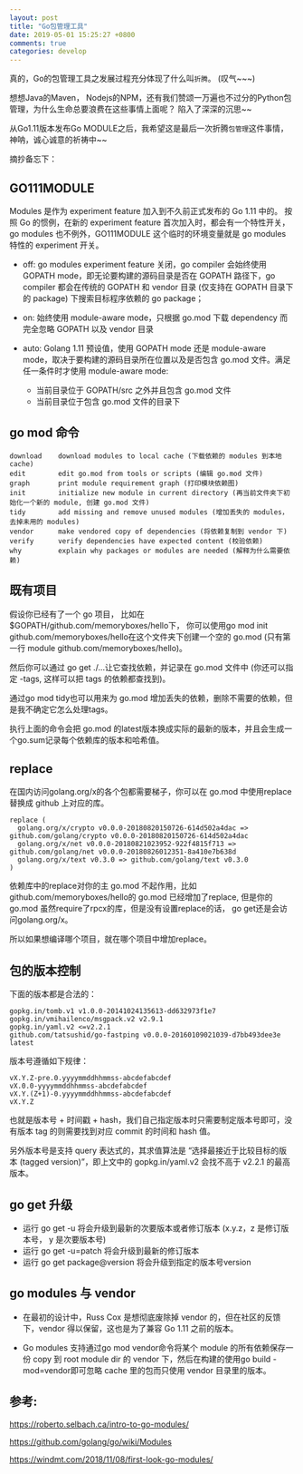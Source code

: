 ```yaml
---
layout: post
title: "Go包管理工具"
date: 2019-05-01 15:25:27 +0800
comments: true
categories: develop
---
```

真的，Go的包管理工具之发展过程充分体现了什么叫`折腾`。 (叹气~~~)

<!-- more -->

想想Java的Maven， Nodejs的NPM，还有我们赞颂一万遍也不过分的Python包管理，为什么生命总要浪费在这些事情上面呢？ 陷入了深深的沉思~~

从Go1.11版本发布Go MODULE之后，我希望这是最后一次折腾`包管理`这件事情，神呐，诚心诚意的祈祷中~~

摘抄备忘下：

## GO111MODULE

Modules 是作为 experiment feature 加入到不久前正式发布的 Go 1.11 中的。
按照 Go 的惯例，在新的 experiment feature 首次加入时，都会有一个特性开关，go modules 也不例外，GO111MODULE 这个临时的环境变量就是 go modules 特性的 experiment 开关。

* off: go modules experiment feature 关闭，go compiler 会始终使用 GOPATH mode，即无论要构建的源码目录是否在 GOPATH 路径下，go compiler 都会在传统的 GOPATH 和 vendor 目录 (仅支持在 GOPATH 目录下的 package) 下搜索目标程序依赖的 go package；

* on: 始终使用 module-aware mode，只根据 go.mod 下载 dependency 而完全忽略 GOPATH 以及 vendor 目录
* auto: Golang 1.11 预设值，使用 GOPATH mode 还是 module-aware mode，取决于要构建的源码目录所在位置以及是否包含 go.mod 文件。满足任一条件时才使用 module-aware mode:
    - 当前目录位于 GOPATH/src 之外并且包含 go.mod 文件
    - 当前目录位于包含 go.mod 文件的目录下

## go mod 命令

```
download    download modules to local cache (下载依赖的 modules 到本地 cache)
edit        edit go.mod from tools or scripts (编辑 go.mod 文件)
graph       print module requirement graph (打印模块依赖图)
init        initialize new module in current directory (再当前文件夹下初始化一个新的 module, 创建 go.mod 文件)
tidy        add missing and remove unused modules (增加丢失的 modules，去掉未用的 modules)
vendor      make vendored copy of dependencies (将依赖复制到 vendor 下)
verify      verify dependencies have expected content (校验依赖)
why         explain why packages or modules are needed (解释为什么需要依赖)
```

## 既有项目

假设你已经有了一个 go 项目， 比如在$GOPATH/github.com/memoryboxes/hello下， 你可以使用go mod init github.com/memoryboxes/hello在这个文件夹下创建一个空的 go.mod (只有第一行 module github.com/memoryboxes/hello)。

然后你可以通过 go get ./...让它查找依赖，并记录在 go.mod 文件中 (你还可以指定 -tags, 这样可以把 tags 的依赖都查找到)。

通过go mod tidy也可以用来为 go.mod 增加丢失的依赖，删除不需要的依赖，但是我不确定它怎么处理tags。

执行上面的命令会把 go.mod 的latest版本换成实际的最新的版本，并且会生成一个go.sum记录每个依赖库的版本和哈希值。

## replace

在国内访问golang.org/x的各个包都需要梯子，你可以在 go.mod 中使用replace替换成 github 上对应的库。

```
replace (
  golang.org/x/crypto v0.0.0-20180820150726-614d502a4dac => github.com/golang/crypto v0.0.0-20180820150726-614d502a4dac
  golang.org/x/net v0.0.0-20180821023952-922f4815f713 => github.com/golang/net v0.0.0-20180826012351-8a410e7b638d
  golang.org/x/text v0.3.0 => github.com/golang/text v0.3.0
)
```
依赖库中的replace对你的主 go.mod 不起作用，比如github.com/memoryboxes/hello的 go.mod 已经增加了replace, 但是你的 go.mod 虽然require了rpcx的库，但是没有设置replace的话， go get还是会访问golang.org/x。

所以如果想编译哪个项目，就在哪个项目中增加replace。

## 包的版本控制

下面的版本都是合法的：

```
gopkg.in/tomb.v1 v1.0.0-20141024135613-dd632973f1e7
gopkg.in/vmihailenco/msgpack.v2 v2.9.1
gopkg.in/yaml.v2 <=v2.2.1
github.com/tatsushid/go-fastping v0.0.0-20160109021039-d7bb493dee3e
latest
```
版本号遵循如下规律：

```
vX.Y.Z-pre.0.yyyymmddhhmmss-abcdefabcdef
vX.0.0-yyyymmddhhmmss-abcdefabcdef
vX.Y.(Z+1)-0.yyyymmddhhmmss-abcdefabcdef
vX.Y.Z
```
也就是版本号 + 时间戳 + hash，我们自己指定版本时只需要制定版本号即可，没有版本 tag 的则需要找到对应 commit 的时间和 hash 值。

另外版本号是支持 query 表达式的，其求值算法是 “选择最接近于比较目标的版本 (tagged version)”，即上文中的 gopkg.in/yaml.v2 会找不高于 v2.2.1 的最高版本。


## go get 升级

* 运行 go get -u 将会升级到最新的次要版本或者修订版本 (x.y.z，z 是修订版本号， y 是次要版本号)
* 运行 go get -u=patch 将会升级到最新的修订版本
* 运行 go get package@version 将会升级到指定的版本号version


## go modules 与 vendor

* 在最初的设计中，Russ Cox 是想彻底废除掉 vendor 的，但在社区的反馈下，vendor 得以保留，这也是为了兼容 Go 1.11 之前的版本。

* Go modules 支持通过go mod vendor命令将某个 module 的所有依赖保存一份 copy 到 root module dir 的 vendor 下，然后在构建的使用go build -mod=vendor即可忽略 cache 里的包而只使用 vendor 目录里的版本。


## 参考:

https://roberto.selbach.ca/intro-to-go-modules/

https://github.com/golang/go/wiki/Modules

https://windmt.com/2018/11/08/first-look-go-modules/

